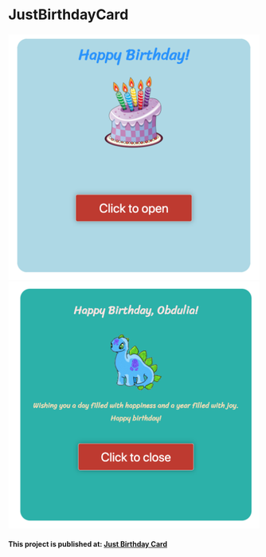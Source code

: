# JustBirthdayCard

### 


![Screenshot 1](https://github.com/IrinaSerova/JustBirthdayCard/blob/master/images/bc2.png)
![Screenshot 2](https://github.com/IrinaSerova/JustBirthdayCard/blob/master/images/bc1.png)



#### This project is published at: [Just Birthday Card](https://irinaserova.github.io/JustBirthdayCard/)